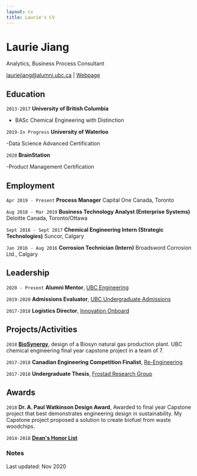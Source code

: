 ```yaml
---
layout: cv
title: Laurie's CV
---
```

# Laurie Jiang
Analytics, Business Process Consultant

<div id="webaddress">
<a href="mailto:lauriejiang@alumni.ubc.ca">lauriejiang@alumni.ubc.ca</a>
| <a href="https://www.lauriej.ca">Webpage</a>
</div>

## Education

`2013-2017`
__University of British Columbia__

- BASc Chemical Engineering with Distinction

`2019-In Progress`
__University of Waterloo__

-Data Science Advanced Certification

`2020`
__BrainStation__

-Product Management Certification

## Employment

`Apr 2019 - Present`
__Process Manager__
Capital One Canada, Toronto

`Aug 2018 - Mar 2019`
__Business Technology Analyst (Enterprise Systems)__
Deloitte Canada, Toronto/Ottawa

`Sept 2016 - Sept 2017`
__Chemical Engineering Intern (Strategic Technologies)__
Suncor, Calgary

`Jan 2016 - Aug 2016`
__Corrosion Technician (Intern)__
Broadsword Corrosion Ltd., Calgary

## Leadership
`2020 - Present`
**Alumni Mentor**, [UBC Engineering](https://engineering.ubc.ca/research-industry/mentoring-program)

`2019-2020`
**Admissions Evaluator**, [UBC Undergraduate Admissions](https://www.alumni.ubc.ca/volunteer-and-donate/broad-based-admissions-alumni-reader/)

`2017-2018`
**Logistics Director**, [Innovation Onboard](https://www.facebook.com/InnovationOnBoard/)

## Projects/Activities
`2018`
**[BioSynergy](http://chbe.sites.olt.ubc.ca/files/2018/05/P1-Capstone-Poster.pdf)**, design of a Biosyn natural gas production plant. UBC chemical engineering final year capstone project in a team of 7.

`2017-2018`
**Canadian Engineering Competition Finalist**, [Re-Engineering](https://engineering.ubc.ca/news/2018/02/apsc-students-win-big-at-2018-western-engineering-competition)

`2017-2018`
**Undergraduate Thesis**, [Frostad Research Group](https://food.chbe.ubc.ca/people2/)


## Awards

`2018`
**Dr. A. Paul Watkinson Design Award**, Awarded to final year Capstone project that best demonstrates engineering design in sustainability. My Capstone project proposed a solution to create biofuel from waste woodchips.

`2014-2018`
**[Dean's Honor List](http://www.calendar.ubc.ca/vancouver/index.cfm?tree=12,195,272,29)**

### Notes

Last updated: Nov 2020


